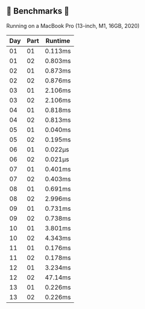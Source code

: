 ## 🔨 Benchmarks 🔨

Running on a MacBook Pro (13-inch, M1, 16GB, 2020)

| Day  | Part | Runtime |
|------|------|---------|
|  01  |  01  | 0.113ms |
|  01  |  02  | 0.803ms |
|  02  |  01  | 0.873ms |
|  02  |  02  | 0.876ms |
|  03  |  01  | 2.106ms |
|  03  |  02  | 2.106ms |
|  04  |  01  | 0.818ms |
|  04  |  02  | 0.813ms |
|  05  |  01  | 0.040ms |
|  05  |  02  | 0.195ms |
|  06  |  01  | 0.022μs |
|  06  |  02  | 0.021μs |
|  07  |  01  | 0.401ms |
|  07  |  02  | 0.403ms |
|  08  |  01  | 0.691ms |
|  08  |  02  | 2.996ms |
|  09  |  01  | 0.731ms |
|  09  |  02  | 0.738ms |
|  10  |  01  | 3.801ms |
|  10  |  02  | 4.343ms |
|  11  |  01  | 0.176ms |
|  11  |  02  | 0.178ms |
|  12  |  01  | 3.234ms |
|  12  |  02  | 47.14ms |
|  13  |  01  | 0.226ms |
|  13  |  02  | 0.226ms |